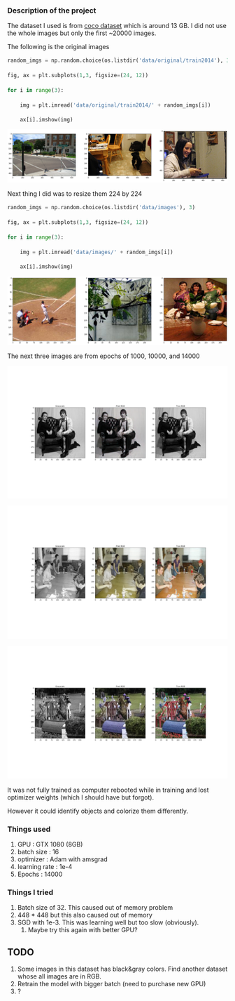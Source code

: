 ### Description of the project

The dataset I used is from [coco dataset](http://images.cocodataset.org/zips/train2014.zip) which is around 13 GB. I did not use the whole images but only the first ~20000 images.

The following is the original images


```python
random_imgs = np.random.choice(os.listdir('data/original/train2014'), 3)

fig, ax = plt.subplots(1,3, figsize=(24, 12))

for i in range(3):
    
    img = plt.imread('data/original/train2014/' + random_imgs[i])
    
    ax[i].imshow(img)
```


![png](README_files/README_4_0.png)


Next thing I did was to resize them 224 by 224


```python
random_imgs = np.random.choice(os.listdir('data/images'), 3)

fig, ax = plt.subplots(1,3, figsize=(24, 12))

for i in range(3):
    
    img = plt.imread('data/images/' + random_imgs[i])
    
    ax[i].imshow(img)
```


![png](README_files/README_6_0.png)


The next three images are from epochs of 1000, 10000, and 14000

![Epoch 1000](plots/Model_Epoch1000.png)

![Epoch 1000](plots/Model_Epoch10000.png)

![Epoch 1000](plots/Model_Epoch14000.png)

It was not fully trained as computer rebooted while in training and lost optimizer weights (which I should have but forgot).

However it could identify objects and colorize them differently.

### Things used
1. GPU : GTX 1080 (8GB)
2. batch size : 16
3. optimizer : Adam with amsgrad
4. learning rate : 1e-4
5. Epochs : 14000

### Things I tried
1. Batch size of 32. This caused out of memory problem
2. 448 * 448 but this also caused out of memory
3. SGD with 1e-3. This was learning well but too slow (obviously).
    1. Maybe try this again with better GPU?

## TODO
1. Some images in this dataset has black&gray colors. Find another dataset whose all images are in RGB.
2. Retrain the model with bigger batch (need to purchase new GPU)
3. ?
